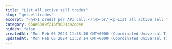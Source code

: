 ```yaml
---
title: "List all active sell trades"
slug: "getselltrades"
excerpt: "<h4>1 credit per API call.</h4><br/><p>List all active sell trades.</p>"
category: 65ae6349f216f9001c42cd4e
hidden: false
createdAt: "Mon Feb 05 2024 11:38:10 GMT+0000 (Coordinated Universal Time)"
updatedAt: "Mon Feb 05 2024 11:38:14 GMT+0000 (Coordinated Universal Time)"
---
```

